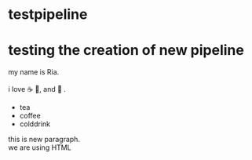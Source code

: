 # testpipeline
# testing the creation of new pipeline 
my name is Ria. <br><br> 
i love ☕ 🍕, and 💃 . <br>
<ul>
  <li> tea </li>
  <li> coffee </li>
  <li> colddrink </li>
  </ul>
  <p>
  this is new paragraph. <br> we are using HTML <br>
  </p>
